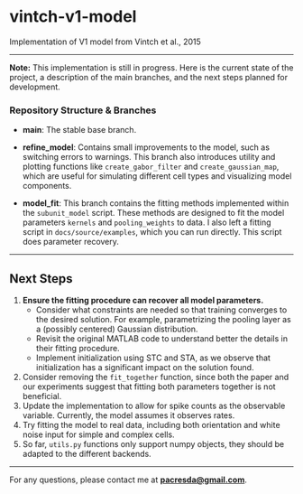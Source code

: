 # vintch-v1-model
Implementation of V1 model from Vintch et al., 2015

---

**Note:** This implementation is still in progress. Here is the current state of the project, a description of the main branches, and the next steps planned for development.

### Repository Structure & Branches

- **main**: The stable base branch.

- **refine_model**: Contains small improvements to the model, such as switching errors to warnings. This branch also introduces utility and plotting functions like `create_gabor_filter` and `create_gaussian_map`, which are useful for simulating different cell types and visualizing model components.

- **model_fit**: This branch contains the fitting methods implemented within the `subunit_model` script. These methods are designed to fit the model parameters `kernels` and `pooling_weights` to data. I also left a fitting script in `docs/source/examples`, which you can run directly. This script does parameter recovery.

---

## Next Steps

1. **Ensure the fitting procedure can recover all model parameters.**
    - Consider what constraints are needed so that training converges to the desired solution. For example, parametrizing the pooling layer as a (possibly centered) Gaussian distribution.
    - Revisit the original MATLAB code to understand better the details in their fitting procedure.
    - Implement initialization using STC and STA, as we observe that initialization has a significant impact on the solution found.
2. Consider removing the `fit_together` function, since both the paper and our experiments suggest that fitting both parameters together is not beneficial.
3. Update the implementation to allow for spike counts as the observable variable. Currently, the model assumes it observes rates.
4. Try fitting the model to real data, including both orientation and white noise input for simple and complex cells.
5. So far, `utils.py` functions only support numpy objects, they should be adapted to the different backends.

---

For any questions, please contact me at **pacresda@gmail.com**.
